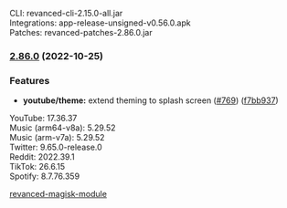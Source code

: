 CLI: revanced-cli-2.15.0-all.jar  
Integrations: app-release-unsigned-v0.56.0.apk  
Patches: revanced-patches-2.86.0.jar  

### [2.86.0](https://github.com/revanced/revanced-patches/compare/v2.85.2...v2.86.0) (2022-10-25)
### Features
* **youtube/theme:** extend theming to splash screen ([#769](https://github.com/revanced/revanced-patches/issues/769)) ([f7bb937](https://github.com/revanced/revanced-patches/commit/f7bb937ef2374d1042ea3772f03627d7f0111b78))

  
YouTube: 17.36.37  
Music (arm64-v8a): 5.29.52  
Music (arm-v7a): 5.29.52  
Twitter: 9.65.0-release.0  
Reddit: 2022.39.1  
TikTok: 26.6.15  
Spotify: 8.7.76.359  

[revanced-magisk-module](https://github.com/j-hc/revanced-magisk-module)  
